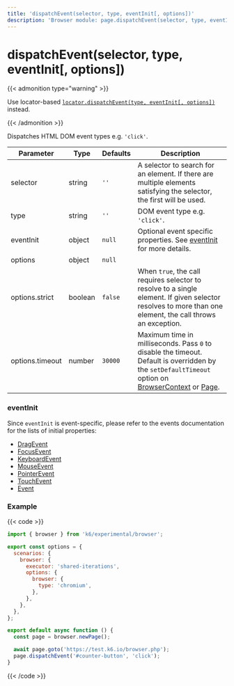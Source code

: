 ```yaml
---
title: 'dispatchEvent(selector, type, eventInit[, options])'
description: 'Browser module: page.dispatchEvent(selector, type, eventInit[, options]) method'
---
```


# dispatchEvent(selector, type, eventInit[, options])

{{< admonition type="warning" >}}

Use locator-based [`locator.dispatchEvent(type, eventInit[, options])`](https://grafana.com/docs/k6/<K6_VERSION>/javascript-api/k6-experimental/browser/locator/dispatchevent/) instead.

{{< /admonition >}}

Dispatches HTML DOM event types e.g. `'click'`.

<TableWithNestedRows>

| Parameter       | Type    | Defaults | Description                                                                                                                                                                                                                                                                                                                                   |
| --------------- | ------- | -------- | --------------------------------------------------------------------------------------------------------------------------------------------------------------------------------------------------------------------------------------------------------------------------------------------------------------------------------------------- |
| selector        | string  | `''`     | A selector to search for an element. If there are multiple elements satisfying the selector, the first will be used.                                                                                                                                                                                                                          |
| type            | string  | `''`     | DOM event type e.g. `'click'`.                                                                                                                                                                                                                                                                                                                |
| eventInit       | object  | `null`   | Optional event specific properties. See [eventInit](#eventinit) for more details.                                                                                                                                                                                                                                                             |
| options         | object  | `null`   |                                                                                                                                                                                                                                                                                                                                               |
| options.strict  | boolean | `false`  | When `true`, the call requires selector to resolve to a single element. If given selector resolves to more than one element, the call throws an exception.                                                                                                                                                                                    |
| options.timeout | number  | `30000`  | Maximum time in milliseconds. Pass `0` to disable the timeout. Default is overridden by the `setDefaultTimeout` option on [BrowserContext](https://grafana.com/docs/k6/<K6_VERSION>/javascript-api/k6-experimental/browser/browsercontext/) or [Page](https://grafana.com/docs/k6/<K6_VERSION>/javascript-api/k6-experimental/browser/page/). |

</TableWithNestedRows>

### eventInit

Since `eventInit` is event-specific, please refer to the events documentation for the lists of initial properties:

- [DragEvent](https://developer.mozilla.org/en-US/docs/Web/API/DragEvent/DragEvent)
- [FocusEvent](https://developer.mozilla.org/en-US/docs/Web/API/FocusEvent/FocusEvent)
- [KeyboardEvent](https://developer.mozilla.org/en-US/docs/Web/API/KeyboardEvent/KeyboardEvent)
- [MouseEvent](https://developer.mozilla.org/en-US/docs/Web/API/MouseEvent/MouseEvent)
- [PointerEvent](https://developer.mozilla.org/en-US/docs/Web/API/PointerEvent/PointerEvent)
- [TouchEvent](https://developer.mozilla.org/en-US/docs/Web/API/TouchEvent/TouchEvent)
- [Event](https://developer.mozilla.org/en-US/docs/Web/API/Event/Event)

### Example

{{< code >}}

```javascript
import { browser } from 'k6/experimental/browser';

export const options = {
  scenarios: {
    browser: {
      executor: 'shared-iterations',
      options: {
        browser: {
          type: 'chromium',
        },
      },
    },
  },
};

export default async function () {
  const page = browser.newPage();

  await page.goto('https://test.k6.io/browser.php');
  page.dispatchEvent('#counter-button', 'click');
}
```

{{< /code >}}
